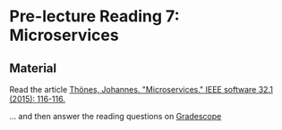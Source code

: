 # Pre-lecture Reading 7: Microservices

## Material

Read the article [Thönes, Johannes. "Microservices." IEEE software 32.1 (2015): 116-116.](microservices.pdf)


… and then answer the reading questions on [Gradescope](https://www.gradescope.com/courses/1096661/assignments/6569764)
